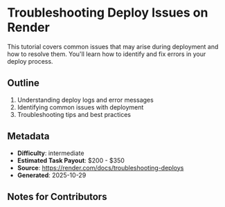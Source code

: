 # Troubleshooting Deploy Issues on Render

This tutorial covers common issues that may arise during deployment and how to resolve them. You'll learn how to identify and fix errors in your deploy process.

## Outline
1. Understanding deploy logs and error messages
2. Identifying common issues with deployment
3. Troubleshooting tips and best practices

## Metadata
- **Difficulty**: intermediate
- **Estimated Task Payout**: $200 - $350
- **Source**: https://render.com/docs/troubleshooting-deploys
- **Generated**: 2025-10-29

## Notes for Contributors
<!-- Add your tutorial content below this line. Use the outline above as your guide. -->
